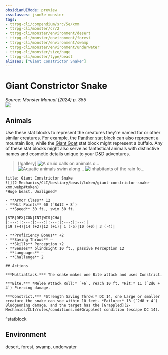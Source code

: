 ```yaml
---
obsidianUIMode: preview
cssclasses: json5e-monster
tags:
- ttrpg-cli/compendium/src/5e/xmm
- ttrpg-cli/monster/cr/2
- ttrpg-cli/monster/environment/desert
- ttrpg-cli/monster/environment/forest
- ttrpg-cli/monster/environment/swamp
- ttrpg-cli/monster/environment/underwater
- ttrpg-cli/monster/size/huge
- ttrpg-cli/monster/type/beast
aliases: ["Giant Constrictor Snake"]
---
```

# Giant Constrictor Snake
*Source: Monster Manual (2024) p. 355*  
![](2-Mechanics/CLI/bestiary/beast/img/constrictor-snake.webp#right)

## Animals

Use these stat blocks to represent the creatures they're named for or other similar creatures. For example, the [Panther](2-Mechanics/CLI/bestiary/beast/panther-xmm.md) stat block can also represent a mountain lion, while the [Giant Goat](2-Mechanics/CLI/bestiary/beast/giant-goat-xmm.md) stat block might represent a buffalo. Any of these stat blocks might also serve as fantastical animals with distinctive names and cosmetic details unique to your D&D adventures.

> [!gallery]
![A druid calls on animals o...](2-Mechanics/CLI/bestiary/beast/img/animals-hills-and-mountains.webp "A druid calls on animals of the hills and mountains to aid her cause")
![Aquatic animals swim along...](2-Mechanics/CLI/bestiary/beast/img/animals-aquatic.webp "Aquatic animals swim alongside a druid exploring the sea")
![Inhabitants of the rain fo...](2-Mechanics/CLI/bestiary/beast/img/animals-rainforest.webp "Inhabitants of the rain forest answer a druid's summons")

```ad-statblock
title: Giant Constrictor Snake
![](2-Mechanics/CLI/bestiary/beast/token/giant-constrictor-snake-xmm.webp#token)
*Huge beast, Unaligned*

- **Armor Class** 12 
- **Hit Points** 60 (`8d12 + 8`) 
- **Speed** 30 ft., swim 30 ft.

|STR|DEX|CON|INT|WIS|CHA|
|:---:|:---:|:---:|:---:|:---:|:---:|
|19 (+4)|14 (+2)|12 (+1)| 1 (-5)|10 (+0)| 3 (-4)|

- **Proficiency Bonus** +2
- **Saving Throws** ⏤
- **Skills** Perception +2
- **Senses** blindsight 10 ft., passive Perception 12
- **Languages** —
- **Challenge** 2

## Actions

***Multiattack.*** The snake makes one Bite attack and uses Constrict.

***Bite.*** *Melee Attack Roll:* `+6`, reach 10 ft. *Hit:* 11 (`2d6 + 4`) Piercing damage.

***Constrict.*** *Strength Saving Throw:* DC 14, one Large or smaller creature the snake can see within 10 feet. *Failure:* 13 (`2d8 + 4`) Bludgeoning damage, and the target has the [Grappled](2-Mechanics/CLI/rules/conditions.md#Grappled) condition (escape DC 14).
```
^statblock

## Environment

desert, forest, swamp, underwater